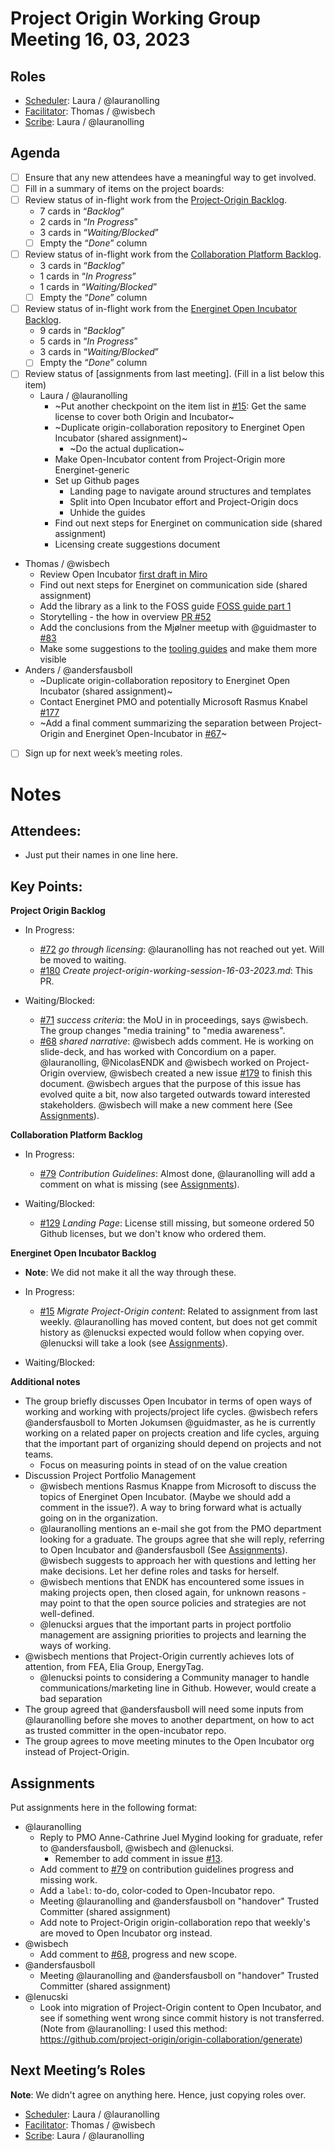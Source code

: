 # Project Origin Working Group Meeting 16, 03, 2023

## Roles
- [Scheduler]: Laura / @lauranolling 
- [Facilitator]: Thomas / @wisbech
- [Scribe]: Laura / @lauranolling   

## Agenda

- [ ] Ensure that any new attendees have a meaningful way to get involved.
- [ ] Fill in a summary of items on the project boards:
- [ ] Review status of in-flight work from the [Project-Origin Backlog].
  - 7 cards in “_Backlog_” 
  - 2 cards in “_In Progress_” 
  - 3 cards in “_Waiting/Blocked_”
  - [ ] Empty the “_Done_” column
- [ ] Review status of in-flight work from the [Collaboration Platform Backlog].
  - 3 cards in “_Backlog_” 
  - 1 cards in “_In Progress_” 
  - 1 cards in “_Waiting/Blocked_” 
  - [ ] Empty the “_Done_” column
- [ ] Review status of in-flight work from the [Energinet Open Incubator Backlog].
  - 9 cards in “_Backlog_” 
  - 5 cards in “_In Progress_” 
  - 3 cards in “_Waiting/Blocked_”
  - [ ] Empty the “_Done_” column
- [ ] Review status of [assignments from last meeting]. (Fill in a list below this item)
  - Laura / @lauranolling  
    - ~Put another checkpoint on the item list in [#15](https://github.com/energinet-open-incubator/incubator-open-source-ressources/issues/14): Get the same license to cover both Origin and Incubator~
    - ~Duplicate origin-collaboration repository to Energinet Open Incubator (shared assignment)~
      - ~Do the actual duplication~
    - Make Open-Incubator content from Project-Origin more Energinet-generic 
    - Set up Github pages
       - Landing page to navigate around structures and templates
       - Split into Open Incubator effort and Project-Origin docs
       - Unhide the guides
    - Find out next steps for Energinet on communication side (shared assignment)
    - Licensing create suggestions document
- Thomas / @wisbech 
    - Review Open Incubator [first draft in Miro](https://miro.com/app/board/uXjVP3As-l8=/?moveToWidget=3458764545498972526&cot=14)
    - Find out next steps for Energinet on communication side (shared assignment)
    - Add the library as a link to the FOSS guide [FOSS guide part 1](https://github.com/orgs/project-origin/projects/11/views/1?pane=issue&itemId=19492319)
    - Storytelling - the how in overview [PR #52](https://github.com/project-origin/registry/pull/52)
    - Add the conclusions from the Mjølner meetup with @guidmaster to [#83](https://github.com/project-origin/origin-collaboration/issues/83)
    - Make some suggestions to the [tooling guides](https://github.com/project-origin/origin-collaboration/tree/main/docs/github_guides) and make them more visible
- Anders / @andersfausboll 
    - ~Duplicate origin-collaboration repository to Energinet Open Incubator (shared assignment)~
    - Contact Energinet PMO and potentially Microsoft Rasmus Knabel [#177](https://github.com/project-origin/origin-collaboration/issues/177)
    - ~Add a final comment summarizing the separation between Project-Origin and Energinet Open-Incubator in [#67](https://github.com/project-origin/origin-collaboration/issues/67)~
- [ ] Sign up for next week’s meeting roles.


# Notes

## Attendees:
- Just put their names in one line here.

## Key Points:
**Project Origin Backlog**
- In Progress:
    - [#72](https://github.com/project-origin/origin-collaboration/issues/72) _go through licensing_: @lauranolling has not reached out yet. Will be moved to waiting.
    - [#180](https://github.com/project-origin/origin-collaboration/issues/180) _Create project-origin-working-session-16-03-2023.md_: This PR.

- Waiting/Blocked:
    - [#71](https://github.com/project-origin/origin-collaboration/issues/71) _success criteria_: the MoU in in proceedings, says @wisbech. The group changes "media training" to "media awareness".
    - [#68](https://github.com/project-origin/origin-collaboration/issues/68) _shared narrative_: @wisbech adds comment. He is working on slide-deck, and has worked with Concordium on a paper. @lauranolling, @NicolasENDK and @wisbech worked on Project-Origin overview, @wisbech created a new issue [#179](https://github.com/project-origin/registry/issues/96) to finish this document. @wisbech argues that the purpose of this issue has evolved quite a bit, now also targeted outwards toward interested stakeholders. @wisbech will make a new comment here (See [Assignments]).
  
    
**Collaboration Platform Backlog** 
- In Progress:
    - [#79](https://github.com/project-origin/origin-collaboration/issues/79) _Contribution Guidelines_: Almost done, @lauranolling will add a comment on what is missing (see [Assignments]). 
    
- Waiting/Blocked:
    - [#129](https://github.com/project-origin/origin-collaboration/issues/129) _Landing Page_: License still missing, but someone ordered 50 Github licenses, but we don't know who ordered them.


**Energinet Open Incubator Backlog**
- **Note**: We did not make it all the way through these. 

- In Progress:
    - [#15](https://github.com/energinet-open-incubator/incubator-open-source-ressources/issues/15) _Migrate Project-Origin content_: Related to assignment from last weekly. @lauranolling has moved content, but does not get commit history as @lenucksi expected would follow when copying over. @lenucksi will take a look (see [Assignments]). 
    
- Waiting/Blocked:

    

**Additional notes**
- The group briefly discusses Open Incubator in terms of open ways of working and working with projects/project life cycles. @wisbech refers @andersfausboll to Morten Jokumsen @guidmaster, as he is currently working on a related paper on projects creation and life cycles, arguing that the important part of organizing should depend on projects and not teams. 
   - Focus on measuring points in stead of on the value creation 
- Discussion Project Portfolio Management
   - @wisbech mentions Rasmus Knappe from Microsoft to discuss the topics of Energinet Open Incubator. (Maybe we should add a comment in the issue?). A way to bring forward what is actually going on in the organization. 
   - @lauranolling mentions an e-mail she got from the PMO department looking for a graduate. The groups agree that she will reply, referring to Open Incubator and @andersfausboll (See [Assignments]). @wisbech suggests to approach her with questions and letting her make decisions. Let her define roles and tasks for herself. 
   - @wisbech mentions that ENDK has encountered some issues in making projects open, then closed again, for unknown reasons - may point to that the open source policies and strategies are not well-defined. 
   - @lenucksi argues that the important parts in project portfolio management are assigning priorities to projects and learning the ways of working. 
- @wisbech mentions that Project-Origin currently achieves lots of attention, from FEA, Elia Group, EnergyTag. 
   - @lenucksi points to considering a Community manager to handle communications/marketing line in Github. However, would create a bad separation 
- The group agreed that @andersfausboll will need some inputs from @lauranolling before she moves to another department, on how to act as trusted committer in the open-incubator repo. 
- The group agrees to move meeting minutes to the Open Incubator org instead of Project-Origin. 

## Assignments
Put assignments here in the following format: 

- @lauranolling
  - Reply to PMO Anne-Cathrine Juel Mygind looking for graduate, refer to @andersfausboll, @wisbech and @lenucksi. 
      - Remember to add comment in issue [#13](https://github.com/energinet-open-incubator/incubator-open-source-ressources/issues/13).
  - Add comment to [#79](https://github.com/project-origin/origin-collaboration/issues/79) on contribution guidelines progress and missing work. 
  - Add a `label`: to-do, color-coded to Open-Incubator repo.
  - Meeting @lauranolling and @andersfausboll on "handover" Trusted Committer (shared assignment)
  - Add note to Project-Origin origin-collaboration repo that weekly's are moved to Open Incubator org instead. 
- @wisbech
  - Add comment to [#68](https://github.com/project-origin/origin-collaboration/issues/68), progress and new scope.
- @andersfausboll
  - Meeting @lauranolling and @andersfausboll on "handover" Trusted Committer (shared assignment)
- @lenucski
  - Look into migration of Project-Origin content to Open Incubator, and see if something went wrong since commit history is not transferred. (Note from @lauranolling: I used this method: https://github.com/project-origin/origin-collaboration/generate) 

## Next Meeting’s Roles
**Note**: We didn't agree on anything here. Hence, just copying roles over. 
- [Scheduler]: Laura / @lauranolling 
- [Facilitator]: Thomas / @wisbech
- [Scribe]: Laura / @lauranolling 

<!-- anchorlinks --> 
[Project-Origin Backlog]: https://github.com/orgs/project-origin/projects/6/views/2
[Collaboration Platform Backlog]: https://github.com/orgs/project-origin/projects/2/views/1
[Energinet Open Incubator Backlog]: https://github.com/orgs/energinet-open-incubator/projects/1/views/1

[Scheduler]: https://github.com/project-origin/origin-collaboration/blob/main/docs/guidelines/roles.md#scheduler
[Facilitator]: https://github.com/project-origin/origin-collaboration/blob/main/docs/guidelines/roles.md#facilitator
[Scribe]: https://github.com/project-origin/origin-collaboration/blob/main/docs/guidelines/roles.md#scribe

[Open Incubator organization]: https://github.com/energinet-open-incubator
[Assignments]: #assignments


<!-- Helping links used to create issue links in Scribe notes. Just write [#issue-number](helping-link-here/issue-number) -->
<!-- https://github.com/project-origin/origin-collaboration/issues/ -->
<!-- https://github.com/energinet-open-incubator/incubator-open-source-ressources/issues/ -->
